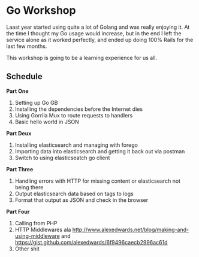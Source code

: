 # Go Workshop

Laast year started using quite a lot of Golang and was really enjoying it. At the time I thought my Go usage would increase, but in the end I left the service alone as it worked perfectly, and ended up doing 100% Rails for the last few months.

This workshop is going to be a learning experience for us all.

## Schedule

**Part One**

1. Setting up Go GB
2. Installing the dependencies before the Internet dies
3. Using Gorrila Mux to route requests to handlers
4. Basic hello world in JSON

**Part Deux**

1. Installing elasticsearch and managing with forego
2. Importing data into elasticsearch and getting it back out via postman
3. Switch to using elasticseatch go client

**Part Three**

1. Handling errors with HTTP for missing content or elasticsearch not being there
2. Output elasticsearch data based on tags to logs
3. Format that output as JSON and check in the browser

**Part Four**

1. Calling from PHP
2. HTTP Middlewares ala http://www.alexedwards.net/blog/making-and-using-middleware and  https://gist.github.com/alexedwards/6f9496caecb2996ac61d
3. Other shit
